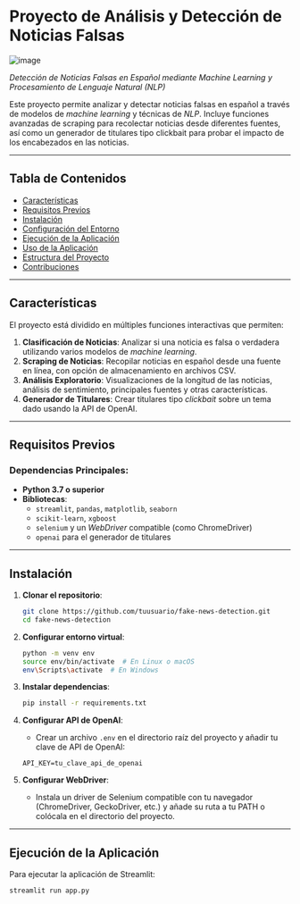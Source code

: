 # Proyecto de Análisis y Detección de Noticias Falsas

![image](https://github.com/user-attachments/assets/30e27e90-1746-45ea-9c34-e13bce4d0767)


*Detección de Noticias Falsas en Español mediante Machine Learning y Procesamiento de Lenguaje Natural (NLP)*

Este proyecto permite analizar y detectar noticias falsas en español a través de modelos de *machine learning* y técnicas de *NLP*. Incluye funciones avanzadas de scraping para recolectar noticias desde diferentes fuentes, así como un generador de titulares tipo clickbait para probar el impacto de los encabezados en las noticias.

---

## Tabla de Contenidos
- [Características](#características)
- [Requisitos Previos](#requisitos-previos)
- [Instalación](#instalación)
- [Configuración del Entorno](#configuración-del-entorno)
- [Ejecución de la Aplicación](#ejecución-de-la-aplicación)
- [Uso de la Aplicación](#uso-de-la-aplicación)
- [Estructura del Proyecto](#estructura-del-proyecto)
- [Contribuciones](#contribuciones)

---

## Características

El proyecto está dividido en múltiples funciones interactivas que permiten:

1. **Clasificación de Noticias**: Analizar si una noticia es falsa o verdadera utilizando varios modelos de *machine learning*.
2. **Scraping de Noticias**: Recopilar noticias en español desde una fuente en línea, con opción de almacenamiento en archivos CSV.
3. **Análisis Exploratorio**: Visualizaciones de la longitud de las noticias, análisis de sentimiento, principales fuentes y otras características.
4. **Generador de Titulares**: Crear titulares tipo *clickbait* sobre un tema dado usando la API de OpenAI.

---

## Requisitos Previos

### Dependencias Principales:
- **Python 3.7 o superior**
- **Bibliotecas**:
    - `streamlit`, `pandas`, `matplotlib`, `seaborn`
    - `scikit-learn`, `xgboost`
    - `selenium` y un *WebDriver* compatible (como ChromeDriver)
    - `openai` para el generador de titulares

---

## Instalación

1. **Clonar el repositorio**:
    ```bash
    git clone https://github.com/tuusuario/fake-news-detection.git
    cd fake-news-detection
    ```

2. **Configurar entorno virtual**:
    ```bash
    python -m venv env
    source env/bin/activate  # En Linux o macOS
    env\Scripts\activate  # En Windows
    ```

3. **Instalar dependencias**:
    ```bash
    pip install -r requirements.txt
    ```

4. **Configurar API de OpenAI**:
   - Crear un archivo `.env` en el directorio raíz del proyecto y añadir tu clave de API de OpenAI:
    ```plaintext
    API_KEY=tu_clave_api_de_openai
    ```

5. **Configurar WebDriver**:
   - Instala un driver de Selenium compatible con tu navegador (ChromeDriver, GeckoDriver, etc.) y añade su ruta a tu PATH o colócala en el directorio del proyecto.

---

## Ejecución de la Aplicación

Para ejecutar la aplicación de Streamlit:
```bash
streamlit run app.py


